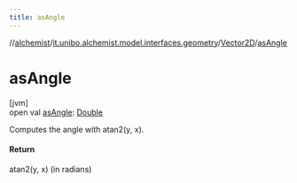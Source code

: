 ```yaml
---
title: asAngle
---
```

//[alchemist](../../../index.html)/[it.unibo.alchemist.model.interfaces.geometry](../index.html)/[Vector2D](index.html)/[asAngle](as-angle.html)



# asAngle



[jvm]\
open val [asAngle](as-angle.html): [Double](https://kotlinlang.org/api/latest/jvm/stdlib/kotlin/-double/index.html)



Computes the angle with atan2(y, x).



#### Return



atan2(y, x) (in radians)





